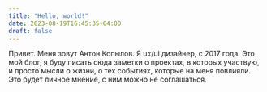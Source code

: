```yaml
---
title: "Hello, world!"
date: 2023-08-19T16:45:35+04:00
draft: false
---
```


Привет. Меня зовут Антон Копылов. Я ux/ui дизайнер, с 2017 года.
Это мой блог, я буду писать сюда заметки о проектах, в которых участвую, и просто мысли о жизни, о тех событиях, которые на меня повлияли.
Это будет личное мнение, с ним можно не соглашаться.